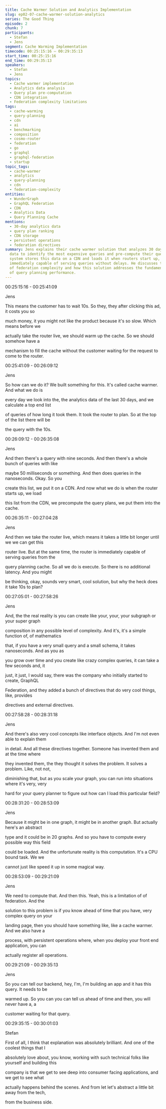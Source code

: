 ```yaml
---
title: Cache Warmer Solution and Analytics Implementation
slug: ep02-07-cache-warmer-solution-analytics
series: The Good Thing
episode: 2
chunk: 7
participants:
  - Stefan
  - Jens
segment: Cache Warming Implementation
timecode: 00:25:15:16 – 00:29:35:13
start_time: 00:25:15:16
end_time: 00:29:35:13
speakers:
  - Stefan
  - Jens
topics:
  - Cache warmer implementation
  - Analytics data analysis
  - Query plan pre-computation
  - CDN integration
  - Federation complexity limitations
tags:
  - cache-warming
  - query-planning
  - cdn
  - ai
  - benchmarking
  - composition
  - cosmo-router
  - federation
  - go
  - graphql
  - graphql-federation
  - startup
topic_tags:
  - cache-warmer
  - analytics
  - query-planning
  - cdn
  - federation-complexity
entities:
  - WunderGraph
  - GraphQL Federation
  - CDN
  - Analytics Data
  - Query Planning Cache
mentions:
  - 30-day analytics data
  - query plan ranking
  - CDN storage
  - persistent operations
  - federation directives
summary: Jens explains their cache warmer solution that analyzes 30 days of analytics
  data to identify the most expensive queries and pre-compute their query plans. The
  system stores this data on a CDN and loads it when routers start up, ensuring they're
  immediately capable of serving queries without delays. He discusses the limitations
  of federation complexity and how this solution addresses the fundamental challenge
  of query planning performance.
---
```


00:25:15:16 - 00:25:41:09

Jens

This means the customer has to wait 10s. So they, they after clicking this ad, it costs you so

much money, it you might not like the product because it's so slow. Which means before we

actually take the router live, we should warm up the cache. So we should somehow have a

mechanism to fill the cache without the customer waiting for the request to come to the router.

00:25:41:09 - 00:26:09:12

Jens

So how can we do it? We built something for this. It's called cache warmer. And what we do is

every day we look into the, the analytics data of the last 30 days, and we calculate a top end list

of queries of how long it took them. It took the router to plan. So at the top of the list there will be

the query with the 10s.

00:26:09:12 - 00:26:35:08

Jens

And then there's a query with nine seconds. And then there's a whole bunch of queries with like

maybe 50 milliseconds or something. And then does queries in the nanoseconds. Okay. So you

create this list, we put it on a CDN. And now what we do is when the router starts up, we load

this list from the CDN, we precompute the query plans, we put them into the cache.

00:26:35:11 - 00:27:04:28

Jens

And then we take the router live, which means it takes a little bit longer until we we can get this

router live. But at the same time, the router is immediately capable of serving queries from the

query planning cache. So all we do is execute. So there is no additional latency. And you might

be thinking, okay, sounds very smart, cool solution, but why the heck does it take 10s to plan?

00:27:05:01 - 00:27:58:26

Jens

And, the the real reality is you can create like your, your, your subgraph or your super graph

composition in any possible level of complexity. And it's, it's a simple function of, of mathematics

that, if you have a very small query and a small schema, it takes nanoseconds. And as you as

you grow over time and you create like crazy complex queries, it can take a few seconds and, it

just, it just, I would say, there was the company who initially started to create, GraphQL

Federation, and they added a bunch of directives that do very cool things, like, provides

directives and external directives.

00:27:58:28 - 00:28:31:18

Jens

And there's also very cool concepts like interface objects. And I'm not even able to explain them

in detail. And all these directives together. Someone has invented them and at the time where

they invented them, the they thought it solves the problem. It solves a problem. Like, not not,

diminishing that, but as you scale your graph, you can run into situations where it's very, very

hard for your query planner to figure out how can I load this particular field?

00:28:31:20 - 00:28:53:09

Jens

Because it might be in one graph, it might be in another graph. But actually here's an abstract

type and it could be in 20 graphs. And so you have to compute every possible way this field

could be loaded. And the unfortunate reality is this computation. It's a CPU bound task. We we

cannot just like speed it up in some magical way.

00:28:53:09 - 00:29:21:09

Jens

We need to compute that. And then this. Yeah, this is a limitation of of federation. And the

solution to this problem is if you know ahead of time that you have, very complex query on your

landing page, then you should have something like, like a cache warmer. And we also have a

process, with persistent operations where, when you deploy your front end application, you can

actually register all operations.

00:29:21:09 - 00:29:35:13

Jens

So you can tell our backend, hey, I'm, I'm building an app and it has this query. It needs to be

warmed up. So you can you can tell us ahead of time and then, you will never have a, a

customer waiting for that query.

00:29:35:15 - 00:30:01:03

Stefan

First of all, I think that explanation was absolutely brilliant. And one of the coolest things that I

absolutely love about, you know, working with such technical folks like yourself and building this

company is that we get to see deep into consumer facing applications, and we get to see what

actually happens behind the scenes. And from let let's abstract a little bit away from the tech,

from the business side. 